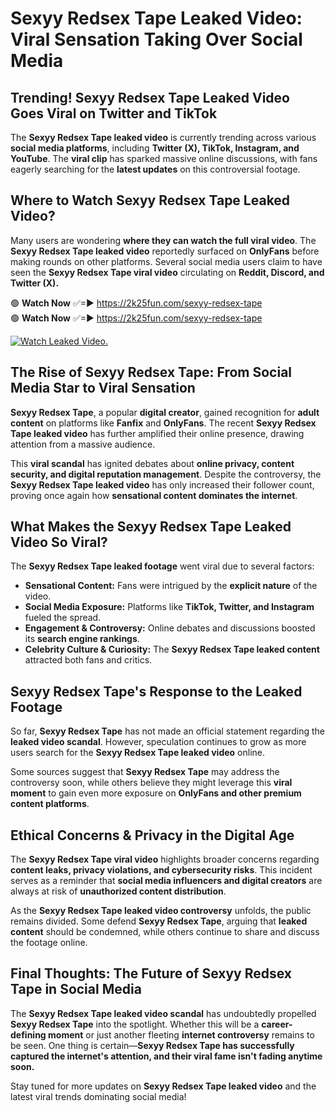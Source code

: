 # Sexyy Redsex Tape Leaked Video: Viral Sensation Taking Over Social Media

## **Trending! Sexyy Redsex Tape Leaked Video Goes Viral on Twitter and TikTok**
The **Sexyy Redsex Tape leaked video** is currently trending across various **social media platforms**, including **Twitter (X), TikTok, Instagram, and YouTube**. The **viral clip** has sparked massive online discussions, with fans eagerly searching for the **latest updates** on this controversial footage.

## **Where to Watch Sexyy Redsex Tape Leaked Video?**
Many users are wondering **where they can watch the full viral video**. The **Sexyy Redsex Tape leaked video** reportedly surfaced on **OnlyFans** before making rounds on other platforms. Several social media users claim to have seen the **Sexyy Redsex Tape viral video** circulating on **Reddit, Discord, and Twitter (X).**

🟢 **Watch Now** ✅=► https://2k25fun.com/sexyy-redsex-tape  
🟢 **Watch Now** ✅=► https://2k25fun.com/sexyy-redsex-tape  

[![Watch Leaked Video.](https://miro.medium.com/v2/resize:fit:828/format:webp/1*cilzJN44JGOrTw9NJCrNHA.gif "Watch Leaked Video")](https://2k25fun.com/sexyy-redsex-tape)

## **The Rise of Sexyy Redsex Tape: From Social Media Star to Viral Sensation**
**Sexyy Redsex Tape**, a popular **digital creator**, gained recognition for **adult content** on platforms like **Fanfix** and **OnlyFans**. The recent **Sexyy Redsex Tape leaked video** has further amplified their online presence, drawing attention from a massive audience.

This **viral scandal** has ignited debates about **online privacy, content security, and digital reputation management**. Despite the controversy, the **Sexyy Redsex Tape leaked video** has only increased their follower count, proving once again how **sensational content dominates the internet**.

## **What Makes the Sexyy Redsex Tape Leaked Video So Viral?**
The **Sexyy Redsex Tape leaked footage** went viral due to several factors:
- **Sensational Content:** Fans were intrigued by the **explicit nature** of the video.
- **Social Media Exposure:** Platforms like **TikTok, Twitter, and Instagram** fueled the spread.
- **Engagement & Controversy:** Online debates and discussions boosted its **search engine rankings**.
- **Celebrity Culture & Curiosity:** The **Sexyy Redsex Tape leaked content** attracted both fans and critics.

## **Sexyy Redsex Tape's Response to the Leaked Footage**
So far, **Sexyy Redsex Tape** has not made an official statement regarding the **leaked video scandal**. However, speculation continues to grow as more users search for the **Sexyy Redsex Tape leaked video** online.

Some sources suggest that **Sexyy Redsex Tape** may address the controversy soon, while others believe they might leverage this **viral moment** to gain even more exposure on **OnlyFans and other premium content platforms**.

## **Ethical Concerns & Privacy in the Digital Age**
The **Sexyy Redsex Tape viral video** highlights broader concerns regarding **content leaks, privacy violations, and cybersecurity risks**. This incident serves as a reminder that **social media influencers and digital creators** are always at risk of **unauthorized content distribution**.

As the **Sexyy Redsex Tape leaked video controversy** unfolds, the public remains divided. Some defend **Sexyy Redsex Tape**, arguing that **leaked content** should be condemned, while others continue to share and discuss the footage online.

## **Final Thoughts: The Future of Sexyy Redsex Tape in Social Media**
The **Sexyy Redsex Tape leaked video scandal** has undoubtedly propelled **Sexyy Redsex Tape** into the spotlight. Whether this will be a **career-defining moment** or just another fleeting **internet controversy** remains to be seen. One thing is certain—**Sexyy Redsex Tape has successfully captured the internet's attention, and their viral fame isn't fading anytime soon.**

Stay tuned for more updates on **Sexyy Redsex Tape leaked video** and the latest viral trends dominating social media!